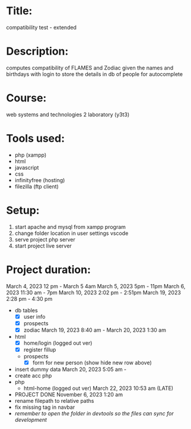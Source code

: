 # Title:
compatibility test - extended

# Description:
computes compatibility of FLAMES and Zodiac given the names and birthdays with login to store the details in db of people for autocomplete

# Course:
web systems and technologies 2 laboratory (y3t3)

# Tools used:
- php (xampp)
- html
- javascript
- css
- infinityfree (hosting)
- filezilla (ftp client)

# Setup:
1. start apache and mysql from xampp program
2. change folder location in user settings vscode
3. serve project php server
4. start project live server
    
# Project duration:
March 4, 2023 12 pm - March 5 4am
March 5, 2023 5pm - 11pm
March 6, 2023 11:30 am - 7pm
March 10, 2023 2:02 pm - 2:51pm 
March 19, 2023 2:28 pm - 4:30 pm
- db tables
    - [x] user info
    - [x] prospects
    - [x] zodiac
March 19, 2023 8:40 am - March 20, 2023 1:30 am
- html
    - [x] home/login (logged out ver)
    - [x] register fillup 
    - prospects
        - [x] form for new person (show hide new row above)
- insert dummy data
March 20, 2023 5:05 am - 
- create acc php
- php
  - html-home (logged out ver)
March 22, 2023 10:53 am (LATE)
- PROJECT DONE
November 6, 2023 1:20 am
- rename filepath to relative paths
- fix missing tag in navbar
- *remember to open the folder in devtools so the files can sync for development*
